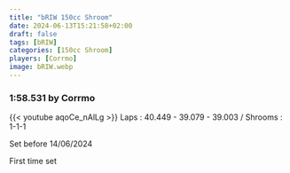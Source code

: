 ```yaml
---
title: "bRIW 150cc Shroom"
date: 2024-06-13T15:21:58+02:00
draft: false
tags: [bRIW]
categories: [150cc Shroom]
players: [Corrmo]
image: bRIW.webp
---
```

### 1:58.531 by Corrmo

{{< youtube aqoCe_nAlLg >}}
Laps : 40.449 - 39.079 - 39.003 /
Shrooms : 1-1-1

Set before 14/06/2024

First time set
